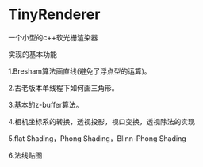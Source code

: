 # TinyRenderer
一个小型的c++软光栅渲染器

实现的基本功能

1.Bresham算法画直线(避免了浮点型的运算)。

2.古老版本单线程下如何画三角形。

3.基本的z-buffer算法。

4.相机坐标系的转换，透视投影，视口变换，透视除法的实现

5.flat Shading，Phong Shading，Blinn-Phong Shading

6.法线贴图
